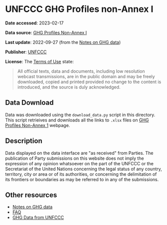 # UNFCCC GHG Profiles non-Annex I

**Date accessed**: 2023-02-17

**Data source**: [GHG Profiles Non-Annex I](https://di.unfccc.int/ghg_profile_non_annex1)

**Last update**: 2022-09-27 (from the [Notes on GHG data](https://unfccc.int/process-and-meetings/transparency-and-reporting/greenhouse-gas-data/notes-on-ghg-data))

**Publisher**: [UNFCCC](https://unfccc.int)

**License**: The [Terms of Use](https://unfccc.int/this-site/terms-of-use) state:
>All official texts, data and documents, including low resolution webcast transmissions, are in the public domain and may be freely downloaded, copied and printed provided no change to the content is introduced, and the source is duly acknowledged.

## Data Download
Data was downloaded using the `download_data.py` script in this directory. This script retrieives and downloads all the links to `.xlsx` files on [GHG Profiles Non-Annex 1](https://di.unfccc.int/ghg_profile_non_annex1) webpage.

## Description
Data displayed on the data interface are "as received" from Parties. The publication of Party submissions on this website does not imply the expression of any opinion whatsoever on the part of the UNFCCC or the Secretariat of the United Nations concerning the legal status of any country, territory, city or area or of its authorities, or concerning the delimitation of its frontiers or boundaries as may be referred to in any of the submissions.

## Other resources
- [Notes on GHG data](https://unfccc.int/process-and-meetings/transparency-and-reporting/greenhouse-gas-data/notes-on-ghg-data)
- [FAQ](https://unfccc.int/process-and-meetings/transparency-and-reporting/greenhouse-gas-data/frequently-asked-questions#what-are-the-sources-of-the-ghg-data-presented?)
- [GHG Data from UNFCCC](https://unfccc.int/topics/mitigation/resources/registry-and-data/ghg-data-from-unfccc)